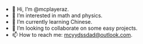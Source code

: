- 👋 Hi, I’m @mcplayeraz.
- 👀 I’m interested in math and physics.
- 🌱 I’m currently learning Chinese.
- 💞️ I’m looking to collaborate on some easy projects.
- 📫 How to reach me: mcyydssdad@outlook.com.

<!---
mcplayeraz/mcplayeraz is a ✨ special ✨ repository because its `README.md` (this file) appears on your GitHub profile.
You can click the Preview link to take a look at your changes.
--->

